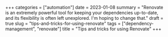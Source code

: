 +++
categories = ["automation"]
date = 2023-01-08
summary = "Renovate is an extremely powerful tool for keeping your dependencies up-to-date, and its flexibility is often left unexplored. I'm hoping to change that."
draft = true
slug = "tips-and-tricks-for-using-renovate"
tags = ["dependency-management", "renovate"]
title = "Tips and tricks for using Renovate"
+++
